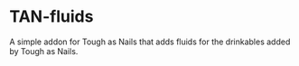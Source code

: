 # TAN-fluids
A simple addon for Tough as Nails that adds fluids for the drinkables added by Tough as Nails.
